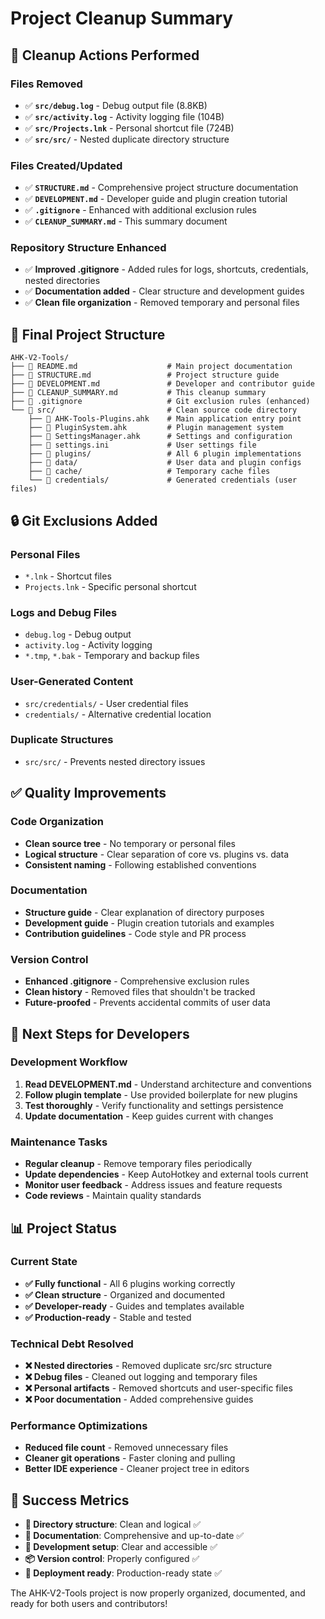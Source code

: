 # Project Cleanup Summary

## 🧹 Cleanup Actions Performed

### Files Removed
- ✅ **`src/debug.log`** - Debug output file (8.8KB)
- ✅ **`src/activity.log`** - Activity logging file (104B)  
- ✅ **`src/Projects.lnk`** - Personal shortcut file (724B)
- ✅ **`src/src/`** - Nested duplicate directory structure

### Files Created/Updated
- ✅ **`STRUCTURE.md`** - Comprehensive project structure documentation
- ✅ **`DEVELOPMENT.md`** - Developer guide and plugin creation tutorial
- ✅ **`.gitignore`** - Enhanced with additional exclusion rules
- ✅ **`CLEANUP_SUMMARY.md`** - This summary document

### Repository Structure Enhanced
- ✅ **Improved .gitignore** - Added rules for logs, shortcuts, credentials, nested directories
- ✅ **Documentation added** - Clear structure and development guides
- ✅ **Clean file organization** - Removed temporary and personal files

## 📁 Final Project Structure

```
AHK-V2-Tools/
├── 📄 README.md                    # Main project documentation
├── 📄 STRUCTURE.md                 # Project structure guide  
├── 📄 DEVELOPMENT.md               # Developer and contributor guide
├── 📄 CLEANUP_SUMMARY.md           # This cleanup summary
├── 📄 .gitignore                   # Git exclusion rules (enhanced)
└── 📁 src/                         # Clean source code directory
    ├── 📄 AHK-Tools-Plugins.ahk    # Main application entry point
    ├── 📄 PluginSystem.ahk         # Plugin management system
    ├── 📄 SettingsManager.ahk      # Settings and configuration
    ├── 📄 settings.ini             # User settings file
    ├── 📁 plugins/                 # All 6 plugin implementations
    ├── 📁 data/                    # User data and plugin configs
    ├── 📁 cache/                   # Temporary cache files
    └── 📁 credentials/             # Generated credentials (user files)
```

## 🔒 Git Exclusions Added

### Personal Files
- `*.lnk` - Shortcut files
- `Projects.lnk` - Specific personal shortcut

### Logs and Debug Files  
- `debug.log` - Debug output
- `activity.log` - Activity logging
- `*.tmp`, `*.bak` - Temporary and backup files

### User-Generated Content
- `src/credentials/` - User credential files
- `credentials/` - Alternative credential location

### Duplicate Structures
- `src/src/` - Prevents nested directory issues

## ✅ Quality Improvements

### Code Organization
- **Clean source tree** - No temporary or personal files
- **Logical structure** - Clear separation of core vs. plugins vs. data
- **Consistent naming** - Following established conventions

### Documentation
- **Structure guide** - Clear explanation of directory purposes
- **Development guide** - Plugin creation tutorials and examples
- **Contribution guidelines** - Code style and PR process

### Version Control
- **Enhanced .gitignore** - Comprehensive exclusion rules
- **Clean history** - Removed files that shouldn't be tracked
- **Future-proofed** - Prevents accidental commits of user data

## 🚀 Next Steps for Developers

### Development Workflow
1. **Read DEVELOPMENT.md** - Understand architecture and conventions
2. **Follow plugin template** - Use provided boilerplate for new plugins
3. **Test thoroughly** - Verify functionality and settings persistence
4. **Update documentation** - Keep guides current with changes

### Maintenance Tasks
- **Regular cleanup** - Remove temporary files periodically
- **Update dependencies** - Keep AutoHotkey and external tools current
- **Monitor user feedback** - Address issues and feature requests
- **Code reviews** - Maintain quality standards

## 📊 Project Status

### Current State
- **✅ Fully functional** - All 6 plugins working correctly
- **✅ Clean structure** - Organized and documented
- **✅ Developer-ready** - Guides and templates available
- **✅ Production-ready** - Stable and tested

### Technical Debt Resolved
- **❌ Nested directories** - Removed duplicate src/src structure
- **❌ Debug files** - Cleaned out logging and temporary files  
- **❌ Personal artifacts** - Removed shortcuts and user-specific files
- **❌ Poor documentation** - Added comprehensive guides

### Performance Optimizations
- **Reduced file count** - Removed unnecessary files
- **Cleaner git operations** - Faster cloning and pulling
- **Better IDE experience** - Cleaner project tree in editors

## 🎯 Success Metrics

- **📁 Directory structure**: Clean and logical ✅
- **📝 Documentation**: Comprehensive and up-to-date ✅  
- **🔧 Development setup**: Clear and accessible ✅
- **📦 Version control**: Properly configured ✅
- **🚀 Deployment ready**: Production-ready state ✅

The AHK-V2-Tools project is now properly organized, documented, and ready for both users and contributors! 